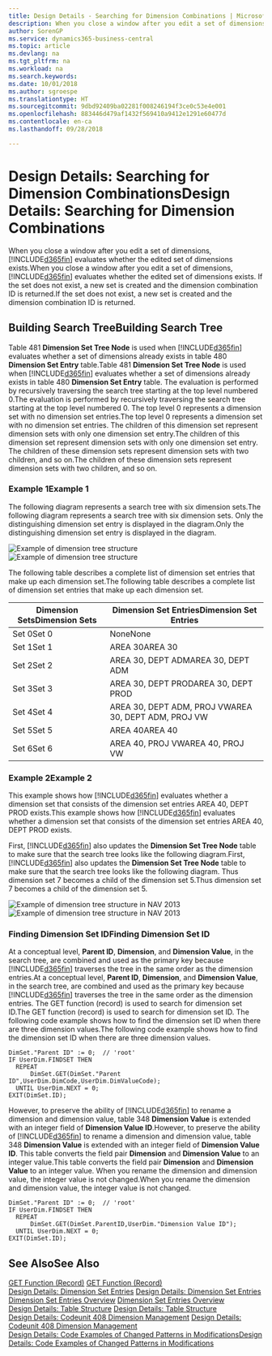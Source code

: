 ```yaml
---
title: Design Details - Searching for Dimension Combinations | Microsoft Docs
description: When you close a window after you edit a set of dimensions, Business Central evaluates whether the edited set of dimensions exists. If the set does not exist, a new set is created and the dimension combination ID is returned.
author: SorenGP
ms.service: dynamics365-business-central
ms.topic: article
ms.devlang: na
ms.tgt_pltfrm: na
ms.workload: na
ms.search.keywords: 
ms.date: 10/01/2018
ms.author: sgroespe
ms.translationtype: HT
ms.sourcegitcommit: 9dbd92409ba02281f008246194f3ce0c53e4e001
ms.openlocfilehash: 883446d479af1432f569410a9412e1291e60477d
ms.contentlocale: en-ca
ms.lasthandoff: 09/28/2018

---
```

# <a name="design-details-searching-for-dimension-combinations"></a><span data-ttu-id="2c36f-104">Design Details: Searching for Dimension Combinations</span><span class="sxs-lookup"><span data-stu-id="2c36f-104">Design Details: Searching for Dimension Combinations</span></span>
<span data-ttu-id="2c36f-105">When you close a window after you edit a set of dimensions, [!INCLUDE[d365fin](includes/d365fin_md.md)] evaluates whether the edited set of dimensions exists.</span><span class="sxs-lookup"><span data-stu-id="2c36f-105">When you close a window after you edit a set of dimensions, [!INCLUDE[d365fin](includes/d365fin_md.md)] evaluates whether the edited set of dimensions exists.</span></span> <span data-ttu-id="2c36f-106">If the set does not exist, a new set is created and the dimension combination ID is returned.</span><span class="sxs-lookup"><span data-stu-id="2c36f-106">If the set does not exist, a new set is created and the dimension combination ID is returned.</span></span>  

## <a name="building-search-tree"></a><span data-ttu-id="2c36f-107">Building Search Tree</span><span class="sxs-lookup"><span data-stu-id="2c36f-107">Building Search Tree</span></span>  
 <span data-ttu-id="2c36f-108">Table 481 **Dimension Set Tree Node** is used when [!INCLUDE[d365fin](includes/d365fin_md.md)] evaluates whether a set of dimensions already exists in table 480 **Dimension Set Entry** table.</span><span class="sxs-lookup"><span data-stu-id="2c36f-108">Table 481 **Dimension Set Tree Node** is used when [!INCLUDE[d365fin](includes/d365fin_md.md)] evaluates whether a set of dimensions already exists in table 480 **Dimension Set Entry** table.</span></span> <span data-ttu-id="2c36f-109">The evaluation is performed by recursively traversing the search tree starting at the top level numbered 0.</span><span class="sxs-lookup"><span data-stu-id="2c36f-109">The evaluation is performed by recursively traversing the search tree starting at the top level numbered 0.</span></span> <span data-ttu-id="2c36f-110">The top level 0 represents a dimension set with no dimension set entries.</span><span class="sxs-lookup"><span data-stu-id="2c36f-110">The top level 0 represents a dimension set with no dimension set entries.</span></span> <span data-ttu-id="2c36f-111">The children of this dimension set represent dimension sets with only one dimension set entry.</span><span class="sxs-lookup"><span data-stu-id="2c36f-111">The children of this dimension set represent dimension sets with only one dimension set entry.</span></span> <span data-ttu-id="2c36f-112">The children of these dimension sets represent dimension sets with two children, and so on.</span><span class="sxs-lookup"><span data-stu-id="2c36f-112">The children of these dimension sets represent dimension sets with two children, and so on.</span></span>  

### <a name="example-1"></a><span data-ttu-id="2c36f-113">Example 1</span><span class="sxs-lookup"><span data-stu-id="2c36f-113">Example 1</span></span>  
 <span data-ttu-id="2c36f-114">The following diagram represents a search tree with six dimension sets.</span><span class="sxs-lookup"><span data-stu-id="2c36f-114">The following diagram represents a search tree with six dimension sets.</span></span> <span data-ttu-id="2c36f-115">Only the distinguishing dimension set entry is displayed in the diagram.</span><span class="sxs-lookup"><span data-stu-id="2c36f-115">Only the distinguishing dimension set entry is displayed in the diagram.</span></span>  

 <span data-ttu-id="2c36f-116">![Example of dimension tree structure](media/nav2013_dimension_tree.png "Example of dimension tree structure")</span><span class="sxs-lookup"><span data-stu-id="2c36f-116">![Example of dimension tree structure](media/nav2013_dimension_tree.png "Example of dimension tree structure")</span></span>  

 <span data-ttu-id="2c36f-117">The following table describes a complete list of dimension set entries that make up each dimension set.</span><span class="sxs-lookup"><span data-stu-id="2c36f-117">The following table describes a complete list of dimension set entries that make up each dimension set.</span></span>  

|<span data-ttu-id="2c36f-118">Dimension Sets</span><span class="sxs-lookup"><span data-stu-id="2c36f-118">Dimension Sets</span></span>|<span data-ttu-id="2c36f-119">Dimension Set Entries</span><span class="sxs-lookup"><span data-stu-id="2c36f-119">Dimension Set Entries</span></span>|  
|--------------------|---------------------------|  
|<span data-ttu-id="2c36f-120">Set 0</span><span class="sxs-lookup"><span data-stu-id="2c36f-120">Set 0</span></span>|<span data-ttu-id="2c36f-121">None</span><span class="sxs-lookup"><span data-stu-id="2c36f-121">None</span></span>|  
|<span data-ttu-id="2c36f-122">Set 1</span><span class="sxs-lookup"><span data-stu-id="2c36f-122">Set 1</span></span>|<span data-ttu-id="2c36f-123">AREA 30</span><span class="sxs-lookup"><span data-stu-id="2c36f-123">AREA 30</span></span>|  
|<span data-ttu-id="2c36f-124">Set 2</span><span class="sxs-lookup"><span data-stu-id="2c36f-124">Set 2</span></span>|<span data-ttu-id="2c36f-125">AREA 30, DEPT ADM</span><span class="sxs-lookup"><span data-stu-id="2c36f-125">AREA 30, DEPT ADM</span></span>|  
|<span data-ttu-id="2c36f-126">Set 3</span><span class="sxs-lookup"><span data-stu-id="2c36f-126">Set 3</span></span>|<span data-ttu-id="2c36f-127">AREA 30, DEPT PROD</span><span class="sxs-lookup"><span data-stu-id="2c36f-127">AREA 30, DEPT PROD</span></span>|  
|<span data-ttu-id="2c36f-128">Set 4</span><span class="sxs-lookup"><span data-stu-id="2c36f-128">Set 4</span></span>|<span data-ttu-id="2c36f-129">AREA 30, DEPT ADM, PROJ VW</span><span class="sxs-lookup"><span data-stu-id="2c36f-129">AREA 30, DEPT ADM, PROJ VW</span></span>|  
|<span data-ttu-id="2c36f-130">Set 5</span><span class="sxs-lookup"><span data-stu-id="2c36f-130">Set 5</span></span>|<span data-ttu-id="2c36f-131">AREA 40</span><span class="sxs-lookup"><span data-stu-id="2c36f-131">AREA 40</span></span>|  
|<span data-ttu-id="2c36f-132">Set 6</span><span class="sxs-lookup"><span data-stu-id="2c36f-132">Set 6</span></span>|<span data-ttu-id="2c36f-133">AREA 40, PROJ VW</span><span class="sxs-lookup"><span data-stu-id="2c36f-133">AREA 40, PROJ VW</span></span>|  

### <a name="example-2"></a><span data-ttu-id="2c36f-134">Example 2</span><span class="sxs-lookup"><span data-stu-id="2c36f-134">Example 2</span></span>  
 <span data-ttu-id="2c36f-135">This example shows how [!INCLUDE[d365fin](includes/d365fin_md.md)] evaluates whether a dimension set that consists of the dimension set entries AREA 40, DEPT PROD exists.</span><span class="sxs-lookup"><span data-stu-id="2c36f-135">This example shows how [!INCLUDE[d365fin](includes/d365fin_md.md)] evaluates whether a dimension set that consists of the dimension set entries AREA 40, DEPT PROD exists.</span></span>  

 <span data-ttu-id="2c36f-136">First, [!INCLUDE[d365fin](includes/d365fin_md.md)] also updates the **Dimension Set Tree Node** table to make sure that the search tree looks like the following diagram.</span><span class="sxs-lookup"><span data-stu-id="2c36f-136">First, [!INCLUDE[d365fin](includes/d365fin_md.md)] also updates the **Dimension Set Tree Node** table to make sure that the search tree looks like the following diagram.</span></span> <span data-ttu-id="2c36f-137">Thus dimension set 7 becomes a child of the dimension set 5.</span><span class="sxs-lookup"><span data-stu-id="2c36f-137">Thus dimension set 7 becomes a child of the dimension set 5.</span></span>  

 <span data-ttu-id="2c36f-138">![Example of dimension tree structure in NAV 2013](media/nav2013_dimension_tree_example2.png "Example of dimension tree structure in NAV 2013")</span><span class="sxs-lookup"><span data-stu-id="2c36f-138">![Example of dimension tree structure in NAV 2013](media/nav2013_dimension_tree_example2.png "Example of dimension tree structure in NAV 2013")</span></span>  

### <a name="finding-dimension-set-id"></a><span data-ttu-id="2c36f-139">Finding Dimension Set ID</span><span class="sxs-lookup"><span data-stu-id="2c36f-139">Finding Dimension Set ID</span></span>  
 <span data-ttu-id="2c36f-140">At a conceptual level, **Parent ID**, **Dimension**, and **Dimension Value**, in the search tree, are combined and used as the primary key because [!INCLUDE[d365fin](includes/d365fin_md.md)] traverses the tree in the same order as the dimension entries.</span><span class="sxs-lookup"><span data-stu-id="2c36f-140">At a conceptual level, **Parent ID**, **Dimension**, and **Dimension Value**, in the search tree, are combined and used as the primary key because [!INCLUDE[d365fin](includes/d365fin_md.md)] traverses the tree in the same order as the dimension entries.</span></span> <span data-ttu-id="2c36f-141">The GET function (record) is used to search for dimension set ID.</span><span class="sxs-lookup"><span data-stu-id="2c36f-141">The GET function (record) is used to search for dimension set ID.</span></span> <span data-ttu-id="2c36f-142">The following code example shows how to find the dimension set ID when there are three dimension values.</span><span class="sxs-lookup"><span data-stu-id="2c36f-142">The following code example shows how to find the dimension set ID when there are three dimension values.</span></span>  

```  
DimSet."Parent ID" := 0;  // 'root'  
IF UserDim.FINDSET THEN  
  REPEAT  
      DimSet.GET(DimSet."Parent ID",UserDim.DimCode,UserDim.DimValueCode);  
  UNTIL UserDim.NEXT = 0;  
EXIT(DimSet.ID);  

```  

 <span data-ttu-id="2c36f-143">However, to preserve the ability of [!INCLUDE[d365fin](includes/d365fin_md.md)] to rename a dimension and dimension value, table 348 **Dimension Value** is extended with an integer field of **Dimension Value ID**.</span><span class="sxs-lookup"><span data-stu-id="2c36f-143">However, to preserve the ability of [!INCLUDE[d365fin](includes/d365fin_md.md)] to rename a dimension and dimension value, table 348 **Dimension Value** is extended with an integer field of **Dimension Value ID**.</span></span> <span data-ttu-id="2c36f-144">This table converts the field pair **Dimension** and **Dimension Value** to an integer value.</span><span class="sxs-lookup"><span data-stu-id="2c36f-144">This table converts the field pair **Dimension** and **Dimension Value** to an integer value.</span></span> <span data-ttu-id="2c36f-145">When you rename the dimension and dimension value, the integer value is not changed.</span><span class="sxs-lookup"><span data-stu-id="2c36f-145">When you rename the dimension and dimension value, the integer value is not changed.</span></span>  

```  
DimSet."Parent ID" := 0;  // 'root'  
IF UserDim.FINDSET THEN  
  REPEAT  
      DimSet.GET(DimSet.ParentID,UserDim."Dimension Value ID");  
  UNTIL UserDim.NEXT = 0;  
EXIT(DimSet.ID);  

```  

## <a name="see-also"></a><span data-ttu-id="2c36f-146">See Also</span><span class="sxs-lookup"><span data-stu-id="2c36f-146">See Also</span></span>  
 <span data-ttu-id="2c36f-147">[GET Function (Record)](/dynamics-nav/GET-Function--Record-)  </span><span class="sxs-lookup"><span data-stu-id="2c36f-147">[GET Function (Record)](/dynamics-nav/GET-Function--Record-)  </span></span>  
 <span data-ttu-id="2c36f-148">[Design Details: Dimension Set Entries](design-details-dimension-set-entries.md) </span><span class="sxs-lookup"><span data-stu-id="2c36f-148">[Design Details: Dimension Set Entries](design-details-dimension-set-entries.md) </span></span>  
 <span data-ttu-id="2c36f-149">[Dimension Set Entries Overview](design-details-dimension-set-entries-overview.md) </span><span class="sxs-lookup"><span data-stu-id="2c36f-149">[Dimension Set Entries Overview](design-details-dimension-set-entries-overview.md) </span></span>  
 <span data-ttu-id="2c36f-150">[Design Details: Table Structure](design-details-table-structure.md) </span><span class="sxs-lookup"><span data-stu-id="2c36f-150">[Design Details: Table Structure](design-details-table-structure.md) </span></span>  
 <span data-ttu-id="2c36f-151">[Design Details: Codeunit 408 Dimension Management](design-details-codeunit-408-dimension-management.md) </span><span class="sxs-lookup"><span data-stu-id="2c36f-151">[Design Details: Codeunit 408 Dimension Management](design-details-codeunit-408-dimension-management.md) </span></span>  
 [<span data-ttu-id="2c36f-152">Design Details: Code Examples of Changed Patterns in Modifications</span><span class="sxs-lookup"><span data-stu-id="2c36f-152">Design Details: Code Examples of Changed Patterns in Modifications</span></span>](design-details-code-examples-of-changed-patterns-in-modifications.md)

